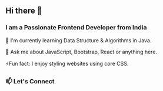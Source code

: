 ## Hi there 👋

<!--
**Jayant3105/Jayant3105** is a ✨ _special_ ✨ repository because its `README.md` (this file) appears on your GitHub profile.

Here are some ideas to get you started:

- 🔭 I’m currently working on ...
- 🌱 I’m currently learning ...
- 👯 I’m looking to collaborate on ...
- 🤔 I’m looking for help with ...
- 💬 Ask me about ...
- 📫 How to reach me: ...
- 😄 Pronouns: ...
- ⚡ Fun fact: ...
-->
<h3>I am a Passionate Frontend Developer from India</h3>
<p>🌱 I'm currently learning Data Structure & Algorithms in Java.</p>
<p>💬 Ask me about JavaScript, Bootstrap, React or anything here.</p>
<p>⚡Fun fact: I enjoy styling websites using core CSS.</p>

<h3>📫 Let's Connect</h3>

